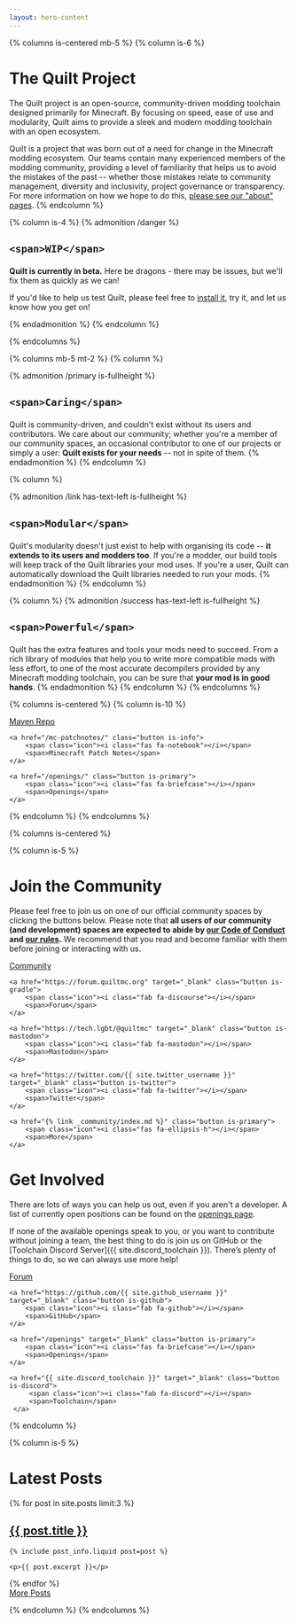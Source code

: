 ```yaml
---
layout: hero-content
---
```


{% columns is-centered mb-5 %}
{% column is-6 %}

# The Quilt Project

The Quilt project is an open-source, community-driven modding toolchain designed primarily for Minecraft. By focusing
on speed, ease of use and modularity, Quilt aims to provide a sleek and modern modding toolchain with an open ecosystem.

Quilt is a project that was born out of a need for change in the Minecraft modding ecosystem. Our teams contain many
experienced members of the modding community, providing a level of familiarity that helps us to avoid the mistakes of
the past -- whether those mistakes relate to community management, diversity and inclusivity, project governance or
transparency. For more information on how we hope to do this, [please see our "about" pages](/about/).
{% endcolumn %}

{% column is-4 %}
{% admonition /danger %}

<h2 class="has-text-centered">
  <span class="icon-text">
    <span class="icon has-text-danger mr-3">
      <i class="fas fa-warning"></i>
    </span>

    <span>WIP</span>
  </span>
</h2>

**Quilt is currently in beta.** Here be dragons - there may be issues, but we'll fix them as quickly as we can!

If you'd like to help us test Quilt, please feel free to [install it](/install/), try it, and let us know how you get 
on!

{% endadmonition %}
{% endcolumn %}

{% endcolumns %}

{% columns mb-5 mt-2 %}
{% column %}

{% admonition /primary is-fullheight %}

<h2 class="has-text-centered">
  <span class="icon-text">
    <span class="icon has-text-primary mr-3">
      <i class="fas fa-heart"></i>
    </span>

    <span>Caring</span>
  </span>
</h2>

Quilt is community-driven, and couldn't exist without its users and contributors. We care about our community; whether
you're a member of our community spaces, an occasional contributor to one of our projects or simply a user: **Quilt
exists for your needs** -- not in spite of them.
{% endadmonition %}
{% endcolumn %}

{% column %}

{% admonition /link has-text-left is-fullheight %}

<h2 class="has-text-centered">
  <span class="icon-text">
    <span class="icon has-text-link mr-3">
      <i class="fas fa-cubes"></i>
    </span>

    <span>Modular</span>
  </span>
</h2>

Quilt's modularity doesn't just exist to help with organising its code -- **it extends to its users and modders too**.
If you're a modder, our build tools will keep track of the Quilt libraries your mod uses. If you're a user, Quilt can
automatically download the Quilt libraries needed to run your mods.
{% endadmonition %}
{% endcolumn %}

{% column %}
{% admonition /success has-text-left is-fullheight %}

<h2 class="has-text-centered">
  <span class="icon-text">
    <span class="icon has-text-success mr-3">
      <i class="fas fa-wrench"></i>
    </span>

    <span>Powerful</span>
  </span>
</h2>

Quilt has the extra features and tools your mods need to succeed. From a rich library of modules that help you to write
more compatible mods with less effort, to one of the most accurate decompilers provided by any Minecraft modding
toolchain, you can be sure that **your mod is in good hands**.
{% endadmonition %}
{% endcolumn %}
{% endcolumns %}


{% columns is-centered %}
{% column is-10 %}

<div class="button-grid">
    <a href="https://maven.quiltmc.org" target="_blank" class="button is-gradle">
        <span class="icon"><i class="fas fa-feather-pointed"></i></span>
        <span>Maven Repo</span>
    </a>

    <a href="/mc-patchnotes/" class="button is-info">
        <span class="icon"><i class="fas fa-notebook"></i></span>
        <span>Minecraft Patch Notes</span>
    </a>

    <a href="/openings/" class="button is-primary">
        <span class="icon"><i class="fas fa-briefcase"></i></span>
        <span>Openings</span>
    </a>
</div>

{% endcolumn %}
{% endcolumns %}

{% columns is-centered %}

{% column is-5 %}
# Join the Community

Please feel free to join us on one of our official community spaces by clicking the buttons below. Please note that 
**all users of our community (and development) spaces are expected to abide by 
[our Code of Conduct](/community/code-of-conduct/) and [our rules](/community/rules/).** We recommend that you read 
and become familiar with them before joining or interacting with us.

<div class="button-grid">
    <a href="{{ site.discord_community }}" target="_blank" class="button is-discord">
        <span class="icon"><i class="fab fa-discord"></i></span>
        <span>Community</span>
    </a>

    <a href="https://forum.quiltmc.org" target="_blank" class="button is-gradle">
        <span class="icon"><i class="fab fa-discourse"></i></span>
        <span>Forum</span>
    </a>

    <a href="https://tech.lgbt/@quiltmc" target="_blank" class="button is-mastodon">
        <span class="icon"><i class="fab fa-mastodon"></i></span> 
        <span>Mastodon</span>
    </a>

    <a href="https://twitter.com/{{ site.twitter_username }}" target="_blank" class="button is-twitter">
        <span class="icon"><i class="fab fa-twitter"></i></span> 
        <span>Twitter</span>
    </a>

    <a href="{% link _community/index.md %}" class="button is-primary">
        <span class="icon"><i class="fas fa-ellipsis-h"></i></span> 
        <span>More</span>
    </a>
</div>

# Get Involved

There are lots of ways you can help us out, even if you aren't a developer. A list of currently open positions can be 
found on the [openings page](/openings/).

If none of the available openings speak to you, or you want to contribute without joining a team, the best thing to do 
is join us on GitHub or the [Toolchain Discord Server]({{ site.discord_toolchain }}). There’s plenty of things to do, 
so we can always use more help!

<div class="button-grid">
    <a href="https://forum.quiltmc.org" target="_blank" class="button is-gradle">
        <span class="icon"><i class="fab fa-discourse"></i></span>
        <span>Forum</span>
    </a>

    <a href="https://github.com/{{ site.github_username }}" target="_blank" class="button is-github">
        <span class="icon"><i class="fab fa-github"></i></span>
        <span>GitHub</span>
    </a>

    <a href="/openings" target="_blank" class="button is-primary">
        <span class="icon"><i class="fas fa-briefcase"></i></span>
        <span>Openings</span>
    </a>

    <a href="{{ site.discord_toolchain }}" target="_blank" class="button is-discord">
         <span class="icon"><i class="fab fa-discord"></i></span>
         <span>Toolchain</span>
     </a>
</div>

{% endcolumn %}

{% column is-5 %}
# Latest Posts

{% for post in site.posts limit:3 %}
<article class="blog-post with-divider">
    <h2 class="subtitle"><a href="{{ post.url }}">{{ post.title }}</a></h2>

    {% include post_info.liquid post=post %}

    <p>{{ post.excerpt }}</p>
</article>
{% endfor %}

<div class="is-flex mt-4 is-justify-content-right">
    <a class="button is-primary" href="/blog">
        <span class="icon"><i class="fas fa-ellipsis-h"></i></span>
        <span>More Posts</span>
    </a>
</div>

{% endcolumn %}
{% endcolumns %}
